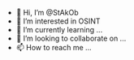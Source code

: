 - 👋 Hi, I’m @StAkOb
- 👀 I’m interested in OSINT
- 🌱 I’m currently learning ...
- 💞️ I’m looking to collaborate on ...
- 📫 How to reach me ...

<!---
StAkOb/StAkOb is a ✨ special ✨ repository because its `README.md` (this file) appears on your GitHub profile.
You can click the Preview link to take a look at your changes.
--->
